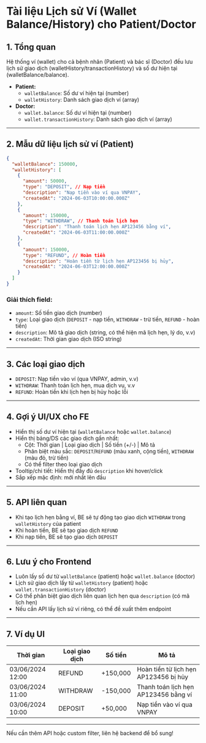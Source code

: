 # Tài liệu Lịch sử Ví (Wallet Balance/History) cho Patient/Doctor

## 1. Tổng quan

Hệ thống ví (wallet) cho cả bệnh nhân (Patient) và bác sĩ (Doctor) đều lưu lịch sử giao dịch (walletHistory/transactionHistory) và số dư hiện tại (walletBalance/balance).

- **Patient:**
  - `walletBalance`: Số dư ví hiện tại (number)
  - `walletHistory`: Danh sách giao dịch ví (array)
- **Doctor:**
  - `wallet.balance`: Số dư ví hiện tại (number)
  - `wallet.transactionHistory`: Danh sách giao dịch ví (array)

---

## 2. Mẫu dữ liệu lịch sử ví (Patient)

```json
{
  "walletBalance": 150000,
  "walletHistory": [
    {
      "amount": 50000,
      "type": "DEPOSIT", // Nạp tiền
      "description": "Nạp tiền vào ví qua VNPAY",
      "createdAt": "2024-06-03T10:00:00.000Z"
    },
    {
      "amount": 150000,
      "type": "WITHDRAW", // Thanh toán lịch hẹn
      "description": "Thanh toán lịch hẹn AP123456 bằng ví",
      "createdAt": "2024-06-03T11:00:00.000Z"
    },
    {
      "amount": 150000,
      "type": "REFUND", // Hoàn tiền
      "description": "Hoàn tiền từ lịch hẹn AP123456 bị hủy",
      "createdAt": "2024-06-03T12:00:00.000Z"
    }
  ]
}
```

### Giải thích field:

- `amount`: Số tiền giao dịch (number)
- `type`: Loại giao dịch (`DEPOSIT` - nạp tiền, `WITHDRAW` - trừ tiền, `REFUND` - hoàn tiền)
- `description`: Mô tả giao dịch (string, có thể hiện mã lịch hẹn, lý do, v.v)
- `createdAt`: Thời gian giao dịch (ISO string)

---

## 3. Các loại giao dịch

- `DEPOSIT`: Nạp tiền vào ví (qua VNPAY, admin, v.v)
- `WITHDRAW`: Thanh toán lịch hẹn, mua dịch vụ, v.v
- `REFUND`: Hoàn tiền khi lịch hẹn bị hủy hoặc lỗi

---

## 4. Gợi ý UI/UX cho FE

- Hiển thị số dư ví hiện tại (`walletBalance` hoặc `wallet.balance`)
- Hiển thị bảng/DS các giao dịch gần nhất:
  - Cột: Thời gian | Loại giao dịch | Số tiền (+/-) | Mô tả
  - Phân biệt màu sắc: `DEPOSIT`/`REFUND` (màu xanh, cộng tiền), `WITHDRAW` (màu đỏ, trừ tiền)
  - Có thể filter theo loại giao dịch
- Tooltip/chi tiết: Hiển thị đầy đủ `description` khi hover/click
- Sắp xếp mặc định: mới nhất lên đầu

---

## 5. API liên quan

- Khi tạo lịch hẹn bằng ví, BE sẽ tự động tạo giao dịch `WITHDRAW` trong `walletHistory` của patient
- Khi hoàn tiền, BE sẽ tạo giao dịch `REFUND`
- Khi nạp tiền, BE sẽ tạo giao dịch `DEPOSIT`

---

## 6. Lưu ý cho Frontend

- Luôn lấy số dư từ `walletBalance` (patient) hoặc `wallet.balance` (doctor)
- Lịch sử giao dịch lấy từ `walletHistory` (patient) hoặc `wallet.transactionHistory` (doctor)
- Có thể phân biệt giao dịch liên quan lịch hẹn qua `description` (có mã lịch hẹn)
- Nếu cần API lấy lịch sử ví riêng, có thể đề xuất thêm endpoint

---

## 7. Ví dụ UI

| Thời gian        | Loại giao dịch | Số tiền  | Mô tả                                 |
| ---------------- | -------------- | -------- | ------------------------------------- |
| 03/06/2024 12:00 | REFUND         | +150,000 | Hoàn tiền từ lịch hẹn AP123456 bị hủy |
| 03/06/2024 11:00 | WITHDRAW       | -150,000 | Thanh toán lịch hẹn AP123456 bằng ví  |
| 03/06/2024 10:00 | DEPOSIT        | +50,000  | Nạp tiền vào ví qua VNPAY             |

---

Nếu cần thêm API hoặc custom filter, liên hệ backend để bổ sung!
